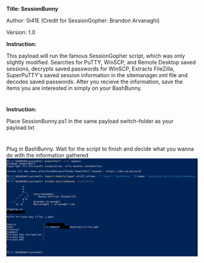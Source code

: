 **Title: SessionBunny**

Author: 0i41E
(Credit for SessionGopher: Brandon Arvanaghi)

Version: 1.0

**Instruction:**

This payload will run the famous SessionGopher script, which was only slightly modified. Searches for PuTTY, WinSCP, and Remote Desktop saved sessions, decrypts saved passwords for WinSCP,
Extracts FileZilla, SuperPuTTY's saved session information in the sitemanager.xml file and decodes saved passwords.
After you recieve the information, save the items you are interested in simply on your BashBunny.

#

**Instruction:**

Place SessionBunny.ps1 in the same payload switch-folder as your payload.txt
#
Plug in BashBunny.
Wait for the script to finish and decide what you wanna do with the information gathered
![alt text](https://github.com/0i41E/bashbunny-payloads/blob/master/payloads/library/credentials/SessionBunny/censorepic.png)
